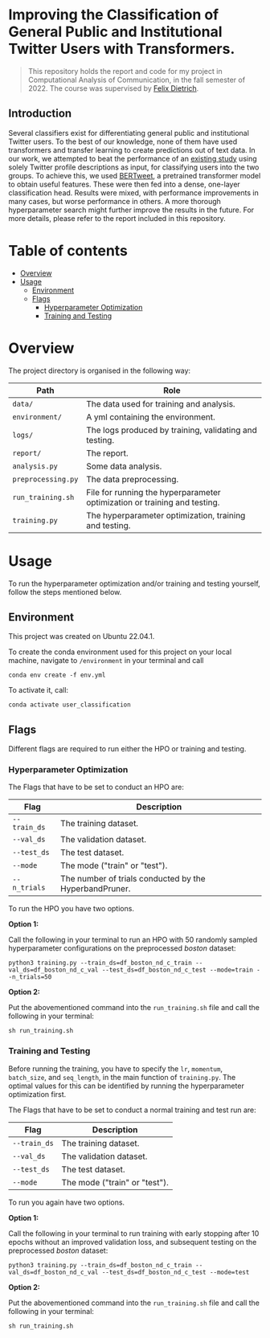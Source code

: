 # Improving the Classification of General Public and Institutional Twitter Users with Transformers.

> This repository holds the report and code for my project in Computational Analysis of Communication, 
> in the fall semester of 2022. The course was supervised by
> [Felix Dietrich](https://felix-dietrich.de/).

## Introduction

Several classifiers exist for differentiating general public and institutional Twitter users. 
To the best of our knowledge, none of them have used transformers and transfer learning to create predictions out of text data.
In our work, we attempted to beat the performance of an [existing study](https://doi.org/10.1080/19312458.2018.1430755) using solely Twitter profile descriptions as input, for classifying users into the two groups.
To achieve this, we used  [BERTweet](https://github.com/VinAIResearch/BERTweet), a pretrained transformer model to obtain useful features. 
These were then fed into a dense, one-layer classification head.
Results were mixed, with performance improvements in many cases, but worse performance in others. A more thorough hyperparameter search might further improve the results in the future. 
For more details, please refer to the report included in this repository.


# Table of contents

- [Overview](#overview)
- [Usage](#usage)
  - [Environment](#env)
  - [Flags](#flags)
    - [Hyperparameter Optimization](#hpo)
    - [Training and Testing](#train_test)
  


# Overview

The project directory is organised in the following way:

| Path               | Role                                                                      |
|--------------------|---------------------------------------------------------------------------|
| `data/`            | The data used for training and analysis.                                  |
| `environment/`     | A yml containing the environment.                                         |
| `logs/`            | The logs produced by training, validating and testing.                    |
| `report/`          | The report.                                                               |
| `analysis.py`      | Some data analysis.                                                       |
| `preprocessing.py` | The data preprocessing.                                                   |
| `run_training.sh`  | File for running the hyperparameter optimization or training and testing. |
| `training.py`      | The hyperparameter optimization, training and testing.                    |


# Usage

To run the hyperparameter optimization and/or training and testing yourself, follow the steps mentioned below.

## Environment
This project was created on Ubuntu 22.04.1.

To create the conda environment used for this project on your local machine, navigate to `/environment` in your terminal 
and call 

`conda env create -f env.yml`

To activate it, call:

`conda activate user_classification`

## Flags

Different flags are required to run either the HPO or training and testing.

### Hyperparameter Optimization
The Flags that have to be set to conduct an HPO are: 

| Flag         | Description                                            |
|--------------|--------------------------------------------------------|
| `--train_ds` | The training dataset.                                  |
| `--val_ds`   | The validation dataset.                                |
| `--test_ds`  | The test dataset.                                      |
| `--mode`     | The mode ("train" or "test").                          |
| `--n_trials` | The number of trials conducted by the HyperbandPruner. |


To run the HPO you have two options. 


**Option 1:** 

Call the following in your terminal to run an HPO with 50 randomly sampled hyperparameter configurations on the 
preprocessed _boston_ dataset:

`python3 training.py --train_ds=df_boston_nd_c_train --val_ds=df_boston_nd_c_val --test_ds=df_boston_nd_c_test --mode=train --n_trials=50`


**Option 2:**

Put the abovementioned command into the `run_training.sh` file and call the following in your terminal:

`sh run_training.sh`


### Training and Testing
Before running the training, you have to specify the `lr`, `momentum`, `batch_size`, and `seq_length`, in the main function of `training.py`.
The optimal values for this can be identified by running the hyperparameter optimization first.

The Flags that have to be set to conduct a normal training and test run are: 

| Flag         | Description                                            |
|--------------|--------------------------------------------------------|
| `--train_ds` | The training dataset.                                  |
| `--val_ds`   | The validation dataset.                                |
| `--test_ds`  | The test dataset.                                      |
| `--mode`     | The mode ("train" or "test").                          |


To run you again have two options. 

**Option 1:** 

Call the following in your terminal to run training with early stopping after 10 epochs without an improved validation 
loss, and subsequent testing on the preprocessed _boston_ dataset:

`python3 training.py --train_ds=df_boston_nd_c_train --val_ds=df_boston_nd_c_val --test_ds=df_boston_nd_c_test --mode=test`

**Option 2:**

Put the abovementioned command into the `run_training.sh` file and call the following in your terminal:

`sh run_training.sh`
